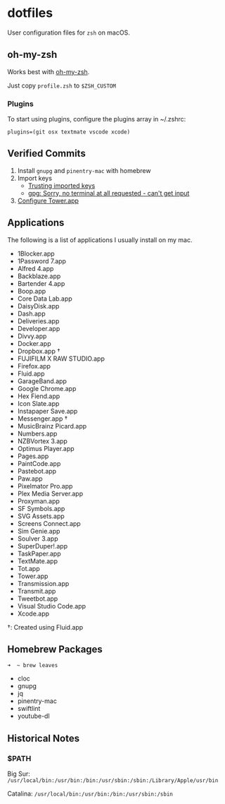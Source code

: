 # dotfiles

User configuration files for `zsh` on macOS.

## oh-my-zsh

Works best with [oh-my-zsh](https://github.com/robbyrussell/oh-my-zsh). 

Just copy `profile.zsh` to `$ZSH_CUSTOM`

### Plugins

To start using plugins, configure the plugins array in ~/.zshrc:

```
plugins=(git osx textmate vscode xcode)
```

## Verified Commits

1. Install `gnupg` and `pinentry-mac` with homebrew
2. Import keys
    - [Trusting imported keys](https://unix.stackexchange.com/a/407070)
    - [gpg: Sorry, no terminal at all requested - can't get input](https://stackoverflow.com/a/51174117)
3. [Configure Tower.app](https://www.git-tower.com/help/guides/integration/gpg/mac)

## Applications

The following is a list of applications I usually install on my mac.

- 1Blocker.app
- 1Password 7.app
- Alfred 4.app
- Backblaze.app
- Bartender 4.app
- Boop.app
- Core Data Lab.app
- DaisyDisk.app
- Dash.app
- Deliveries.app
- Developer.app
- Divvy.app
- Docker.app
- Dropbox.app †
- FUJIFILM X RAW STUDIO.app
- Firefox.app
- Fluid.app
- GarageBand.app
- Google Chrome.app
- Hex Fiend.app
- Icon Slate.app
- Instapaper Save.app
- Messenger.app †
- MusicBrainz Picard.app
- Numbers.app
- NZBVortex 3.app
- Optimus Player.app
- Pages.app
- PaintCode.app
- Pastebot.app
- Paw.app
- Pixelmator Pro.app
- Plex Media Server.app
- Proxyman.app
- SF Symbols.app
- SVG Assets.app
- Screens Connect.app
- Sim Genie.app
- Soulver 3.app
- SuperDuper!.app
- TaskPaper.app
- TextMate.app
- Tot.app
- Tower.app
- Transmission.app
- Transmit.app
- Tweetbot.app
- Visual Studio Code.app
- Xcode.app

†: Created using Fluid.app

## Homebrew Packages

```
➜  ~ brew leaves
```
- cloc
- gnupg
- jq
- pinentry-mac
- swiftlint
- youtube-dl

## Historical Notes

### $PATH

Big Sur: `/usr/local/bin:/usr/bin:/bin:/usr/sbin:/sbin:/Library/Apple/usr/bin`

Catalina: `/usr/local/bin:/usr/bin:/bin:/usr/sbin:/sbin`
